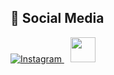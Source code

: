 ## 🔗 Social Media  
<p align="left">  
  <a href="https://instagram.com/[USERNAME]">
    <img src="https://img.shields.io/badge/Instagram-FF0066?style=for-the-badge&logo=instagram&logoColor=white" alt="Instagram"/>
  </a>
  <a href="https://instagram.com/[USERNAME]">
    <img src="https://img.icons8.com/fluent/48/000000/instagram-new.png" width="40" style="margin: 0 10px;"/>
  </a>
</p>
